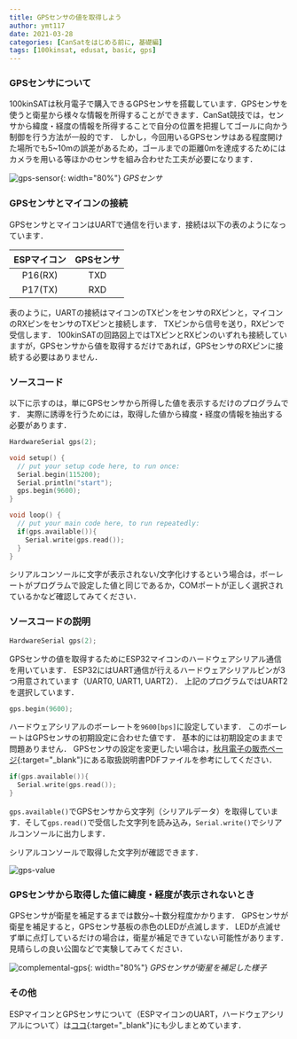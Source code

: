 ```yaml
---
title: GPSセンサの値を取得しよう
author: ymt117
date: 2021-03-28
categories: [CanSatをはじめる前に, 基礎編]
tags: [100kinsat, edusat, basic, gps]
---
```


### GPSセンサについて

100kinSATは秋月電子で購入できるGPSセンサを搭載しています．GPSセンサを使うと衛星から様々な情報を所得することができます．CanSat競技では，センサから緯度・経度の情報を所得することで自分の位置を把握してゴールに向かう制御を行う方法が一般的です．
しかし，今回用いるGPSセンサはある程度開けた場所でも5~10mの誤差があるため，ゴールまでの距離0mを達成するためにはカメラを用いる等ほかのセンサを組み合わせた工夫が必要になります．

![gps-sensor](http://akizukidenshi.com/img/goods/C/K-09991.jpg){: width="80%"}
_GPSセンサ_

### GPSセンサとマイコンの接続

GPSセンサとマイコンはUARTで通信を行います．接続は以下の表のようになっています．

|ESPマイコン|GPSセンサ|
|:---:|:---:|
|P16(RX)|TXD|
|P17(TX)|RXD|

表のように，UARTの接続はマイコンのTXピンをセンサのRXピンと，マイコンのRXピンをセンサのTXピンと接続します．
TXピンから信号を送り，RXピンで受信します．
100kinSATの回路図上ではTXピンとRXピンのいずれも接続していますが，GPSセンサから値を取得するだけであれば，GPSセンサのRXピンに接続する必要はありません．

### ソースコード

以下に示すのは，単にGPSセンサから所得した値を表示するだけのプログラムです．
実際に誘導を行うためには，取得した値から緯度・経度の情報を抽出する必要があります．

```cpp
HardwareSerial gps(2);

void setup() {
  // put your setup code here, to run once:
  Serial.begin(115200);
  Serial.println("start");
  gps.begin(9600);
}

void loop() {
  // put your main code here, to run repeatedly:
  if(gps.available()){
    Serial.write(gps.read());
  }
}
```

シリアルコンソールに文字が表示されない/文字化けするという場合は，ボーレートがプログラムで設定した値と同じであるか，COMポートが正しく選択されているかなど確認してみてください．

### ソースコードの説明

```cpp
HardwareSerial gps(2);
```

GPSセンサの値を取得するためにESP32マイコンのハードウェアシリアル通信を用いています．
ESP32にはUART通信が行えるハードウェアシリアルピンが3つ用意されています（UART0, UART1, UART2）．
上記のプログラムではUART2を選択しています．

```cpp
gps.begin(9600);
```

ハードウェアシリアルのボーレートを`9600[bps]`に設定しています．
このボーレートはGPSセンサの初期設定に合わせた値です．
基本的には初期設定のままで問題ありません．
GPSセンサの設定を変更したい場合は，[秋月電子の販売ページ](https://akizukidenshi.com/catalog/g/gK-09991/){:target="_blank"}にある取扱説明書PDFファイルを参考にしてください．

```cpp
if(gps.available()){
  Serial.write(gps.read());
}
```

`gps.available()`でGPSセンサから文字列（シリアルデータ）を取得しています．そして`gps.read()`で受信した文字列を読み込み，`Serial.write()`でシリアルコンソールに出力します．

シリアルコンソールで取得した文字列が確認できます．

![gps-value]()

### GPSセンサから取得した値に緯度・経度が表示されないとき

GPSセンサが衛星を補足するまでは数分~十数分程度かかります．
GPSセンサが衛星を補足すると，GPSセンサ基板の赤色のLEDが点滅します．
LEDが点滅せず単に点灯しているだけの場合は，衛星が補足できていない可能性があります．見晴らしの良い公園などで実験してみてください．

![complemental-gps](/assets/img/post/get-gps-value/complemental_gps.gif){: width="80%"}
_GPSセンサが衛星を補足した様子_

### その他

ESPマイコンとGPSセンサについて（ESPマイコンのUART，ハードウェアシリアルについて）は[ココ](https://github.com/ymt117/esp32-dev/wiki/GPS){:target="_blank"}にも少しまとめています．
